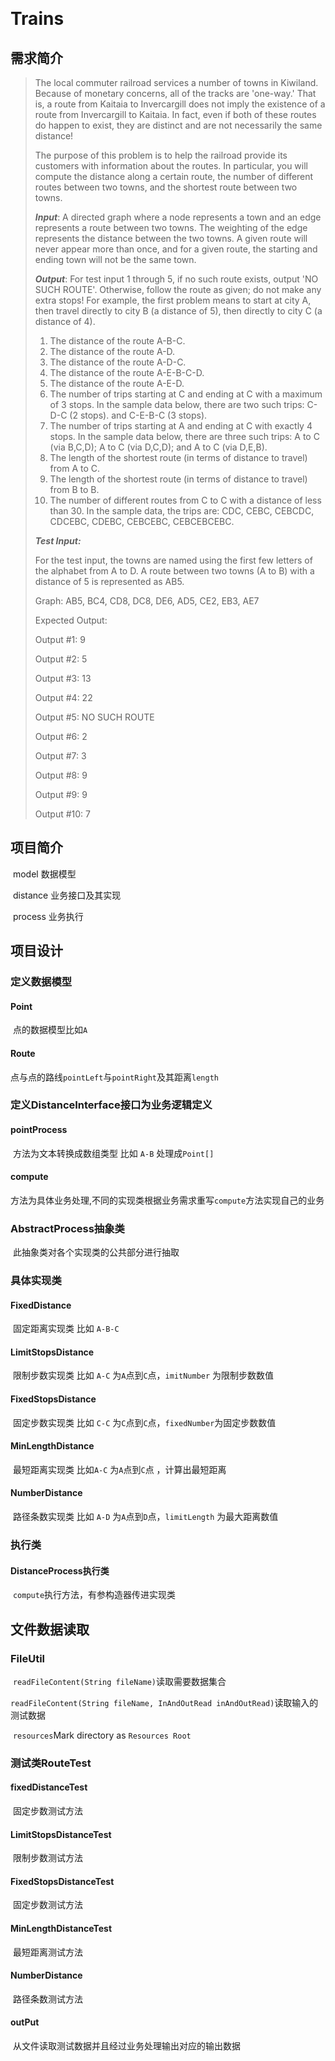 ​                                                          

# Trains

## 需求简介

   >
   >
   >The local commuter railroad services a number of towns in Kiwiland.  Because of monetary concerns, all of the tracks are 'one-way.'  That is, a route from Kaitaia to Invercargill does not imply the existence of a route from Invercargill to Kaitaia.  In fact, even if both of these routes do happen to exist, they are distinct and are not necessarily the same distance!
   >
   > 
   >
   >The purpose of this problem is to help the railroad provide its customers with information about the routes.  In particular, you will compute the distance along a certain route, the number of different routes between two towns, and the shortest route between two towns.
   >
   > 
   >
   >***Input***:  A directed graph where a node represents a town and an edge represents a route between two towns.  The weighting of the edge represents the distance between the two towns.  A given route will never appear more than once, and for a given route, the starting and ending town will not be the same town.
   >
   > 
   >
   >***Output***: For test input 1 through 5, if no such route exists, output 'NO SUCH ROUTE'.  Otherwise, follow the route as given; do not make any extra stops!  For example, the first problem means to start at city A, then travel directly to city B (a distance of 5), then directly to city C (a distance of 4).
   >
   >1. The distance of the route A-B-C.
   >2. The distance of the route A-D.
   >3. The distance of the route A-D-C.
   >4. The distance of the route A-E-B-C-D.
   >5. The distance of the route A-E-D.
   >6. The number of trips starting at C and ending at C with a maximum of 3 stops.  In the sample data below, there are two such trips: C-D-C (2 stops). and C-E-B-C (3 stops).
   >7. The number of trips starting at A and ending at C with exactly 4 stops.  In the sample data below, there are three such trips: A to C (via B,C,D); A to C (via D,C,D); and A to C (via D,E,B).
   >8. The length of the shortest route (in terms of distance to travel) from A to C.
   >9. The length of the shortest route (in terms of distance to travel) from B to B.
   >10. The number of different routes from C to C with a distance of less than 30.  In the sample data, the trips are: CDC, CEBC, CEBCDC, CDCEBC, CDEBC, CEBCEBC, CEBCEBCEBC.
   >
   > 
   >
   >***Test Input:***
   >
   >For the test input, the towns are named using the first few letters of the alphabet from A to D.  A route between two towns (A to B) with a distance of 5 is represented as AB5.
   >
   >Graph: AB5, BC4, CD8, DC8, DE6, AD5, CE2, EB3, AE7
   >
   >Expected Output:
   >
   >Output #1: 9
   >
   >Output #2: 5
   >
   >Output #3: 13
   >
   >Output #4: 22
   >
   >Output #5: NO SUCH ROUTE
   >
   >Output #6: 2
   >
   >Output #7: 3
   >
   >Output #8: 9
   >
   >Output #9: 9
   >
   >Output #10: 7

## 项目简介

​     model 数据模型

​     distance 业务接口及其实现

​     process 业务执行

## 项目设计

###      定义数据模型

####             Point

​                    点的数据模型比如`A`

####             Route

​                    点与点的路线`pointLeft`与`pointRight`及其距离`length`

###      定义DistanceInterface接口为业务逻辑定义

####             pointProcess

​                     方法为文本转换成数组类型 比如 `A-B` 处理成`Point[]`

####             compute

​                     方法为具体业务处理,不同的实现类根据业务需求重写`compute`方法实现自己的业务

###       AbstractProcess抽象类

​               此抽象类对各个实现类的公共部分进行抽取

###       具体实现类

####              FixedDistance                 

​                      固定距离实现类 比如 `A-B-C`

####              LimitStopsDistance        

​                      限制步数实现类 比如 `A-C` 为`A`点到`C`点，`imitNumber` 为限制步数数值

####              FixedStopsDistance      

​                      固定步数实现类 比如 `C-C`  为`C`点到`C`点，`fixedNumber`为固定步数数值

####              MinLengthDistance       

​                      最短距离实现类 比如`A-C` 为`A`点到`C`点 ，计算出最短距离

####              NumberDistance           

​                      路径条数实现类 比如 `A-D` 为`A`点到`D`点，`limitLength` 为最大距离数值

###       执行类

####             DistanceProcess执行类

​                    `compute`执行方法，有参构造器传进实现类

## 文件数据读取

###  FileUtil

​      `readFileContent(String fileName)`读取需要数据集合

​      `readFileContent(String fileName, InAndOutRead inAndOutRead)`读取输入的测试数据

​      `resources`Mark directory as `Resources Root`

###       测试类RouteTest

####             fixedDistanceTest

​                    固定步数测试方法

####             LimitStopsDistanceTest         

​                    限制步数测试方法

####             FixedStopsDistanceTest          

​                    固定步数测试方法

####             MinLengthDistanceTest          

​                    最短距离测试方法

####             NumberDistance                       

​                    路径条数测试方法

#### outPut

​                   从文件读取测试数据并且经过业务处理输出对应的输出数据